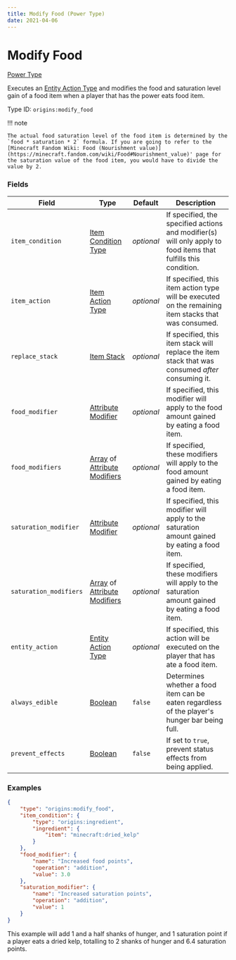 ```yaml
---
title: Modify Food (Power Type)
date: 2021-04-06
---
```


# Modify Food

[Power Type](../power_types.md)

Executes an [Entity Action Type](../entity_action_types.md) and modifies the food and saturation level gain of a food item when a player that has the power eats food item.

Type ID: `origins:modify_food`

!!! note

    The actual food saturation level of the food item is determined by the `food * saturation * 2` formula. If you are going to refer to the [Minecraft Fandom Wiki: Food (Nourishment value)](https://minecraft.fandom.com/wiki/Food#Nourishment_value)' page for the saturation value of the food item, you would have to divide the value by 2.


### Fields

Field  | Type | Default | Description
-------|------|---------|-------------
`item_condition` | [Item Condition Type](../item_condition_types.md) | _optional_ | If specified, the specified actions and modifier(s) will only apply to food items that fulfills this condition.
`item_action` | [Item Action Type](../item_action_types.md) | _optional_ | If specified, this item action type will be executed on the remaining item stacks that was consumed.
`replace_stack` | [Item Stack](../data_types/item_stack.md) | _optional_ | If specified, this item stack will replace the item stack that was consumed *after* consuming it.
`food_modifier` | [Attribute Modifier](../data_types/attribute_modifier.md) | _optional_ | If specified, this modifier will apply to the food amount gained by eating a food item.
`food_modifiers` | [Array](../data_types/array.md) of [Attribute Modifiers](../data_types/attribute_modifier.md) | _optional_ | If specified, these modifiers will apply to the food amount gained by eating a food item.
`saturation_modifier` | [Attribute Modifier](../data_types/attribute_modifier.md) | _optional_ | If specified, this modifier will apply to the saturation amount gained by eating a food item.
`saturation_modifiers` | [Array](../data_types/array.md) of [Attribute Modifiers](../data_types/attribute_modifier.md) | _optional_ | If specified, these modifiers will apply to the saturation amount gained by eating a food item.
`entity_action` | [Entity Action Type](../entity_action_types.md) | _optional_ | If specified, this action will be executed on the player that has ate a food item.
`always_edible` | [Boolean](../data_types/boolean.md) | `false` | Determines whether a food item can be eaten regardless of the player's hunger bar being full.
`prevent_effects` | [Boolean](../data_types/boolean.md) | `false` | If set to `true`, prevent status effects from being applied.


### Examples

```json
{
    "type": "origins:modify_food",
    "item_condition": {
        "type": "origins:ingredient",
        "ingredient": {
            "item": "minecraft:dried_kelp"
        }
    },
    "food_modifier": {
        "name": "Increased food points",
        "operation": "addition",
        "value": 3.0
    },
    "saturation_modifier": {
        "name": "Increased saturation points",
        "operation": "addition",
        "value": 1
    }
}
```

This example will add 1 and a half shanks of hunger, and 1 saturation point if a player eats a dried kelp, totalling to 2 shanks of hunger and 6.4 saturation points.
